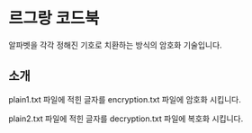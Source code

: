 # 르그랑 코드북
알파벳을 각각 정해진 기호로 치환하는 방식의 암호화 기술입니다.

## 소개
plain1.txt 파일에 적힌 글자를 encryption.txt 파일에 암호화 시킵니다.

plain2.txt 파일에 적힌 글자를 decryption.txt 파일에 복호화 시킵니다.
